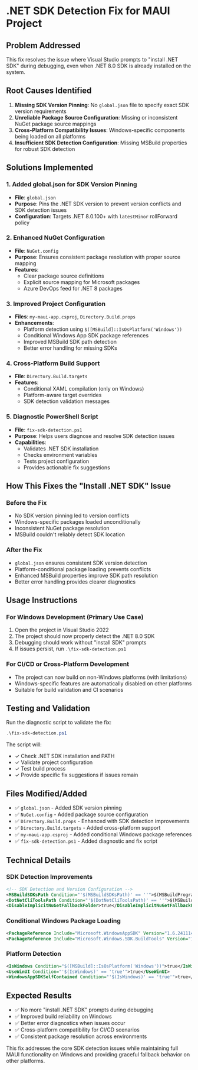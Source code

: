 # .NET SDK Detection Fix for MAUI Project

## Problem Addressed
This fix resolves the issue where Visual Studio prompts to "install .NET SDK" during debugging, even when .NET 8.0 SDK is already installed on the system.

## Root Causes Identified
1. **Missing SDK Version Pinning**: No `global.json` file to specify exact SDK version requirements
2. **Unreliable Package Source Configuration**: Missing or inconsistent NuGet package source mappings
3. **Cross-Platform Compatibility Issues**: Windows-specific components being loaded on all platforms
4. **Insufficient SDK Detection Configuration**: Missing MSBuild properties for robust SDK detection

## Solutions Implemented

### 1. Added global.json for SDK Version Pinning
- **File**: `global.json`
- **Purpose**: Pins the .NET SDK version to prevent version conflicts and SDK detection issues
- **Configuration**: Targets .NET 8.0.100+ with `latestMinor` rollForward policy

### 2. Enhanced NuGet Configuration
- **File**: `NuGet.config`
- **Purpose**: Ensures consistent package resolution with proper source mapping
- **Features**: 
  - Clear package source definitions
  - Explicit source mapping for Microsoft packages
  - Azure DevOps feed for .NET 8 packages

### 3. Improved Project Configuration
- **Files**: `my-maui-app.csproj`, `Directory.Build.props`
- **Enhancements**:
  - Platform detection using `$([MSBuild]::IsOsPlatform('Windows'))`
  - Conditional Windows App SDK package references
  - Improved MSBuild SDK path detection
  - Better error handling for missing SDKs

### 4. Cross-Platform Build Support
- **File**: `Directory.Build.targets`
- **Features**:
  - Conditional XAML compilation (only on Windows)
  - Platform-aware target overrides
  - SDK detection validation messages

### 5. Diagnostic PowerShell Script
- **File**: `fix-sdk-detection.ps1`
- **Purpose**: Helps users diagnose and resolve SDK detection issues
- **Capabilities**:
  - Validates .NET SDK installation
  - Checks environment variables
  - Tests project configuration
  - Provides actionable fix suggestions

## How This Fixes the "Install .NET SDK" Issue

### Before the Fix
- No SDK version pinning led to version conflicts
- Windows-specific packages loaded unconditionally
- Inconsistent NuGet package resolution
- MSBuild couldn't reliably detect SDK location

### After the Fix
- `global.json` ensures consistent SDK version detection
- Platform-conditional package loading prevents conflicts
- Enhanced MSBuild properties improve SDK path resolution
- Better error handling provides clearer diagnostics

## Usage Instructions

### For Windows Development (Primary Use Case)
1. Open the project in Visual Studio 2022
2. The project should now properly detect the .NET 8.0 SDK
3. Debugging should work without "install SDK" prompts
4. If issues persist, run `.\fix-sdk-detection.ps1`

### For CI/CD or Cross-Platform Development
- The project can now build on non-Windows platforms (with limitations)
- Windows-specific features are automatically disabled on other platforms
- Suitable for build validation and CI scenarios

## Testing and Validation

Run the diagnostic script to validate the fix:
```powershell
.\fix-sdk-detection.ps1
```

The script will:
- ✓ Check .NET SDK installation and PATH
- ✓ Validate project configuration
- ✓ Test build process
- ✓ Provide specific fix suggestions if issues remain

## Files Modified/Added
- ✅ `global.json` - Added SDK version pinning
- ✅ `NuGet.config` - Added package source configuration
- ✅ `Directory.Build.props` - Enhanced with SDK detection improvements
- ✅ `Directory.Build.targets` - Added cross-platform support
- ✅ `my-maui-app.csproj` - Added conditional Windows package references
- ✅ `fix-sdk-detection.ps1` - Added diagnostic and fix script

## Technical Details

### SDK Detection Improvements
```xml
<!-- SDK Detection and Version Configuration -->
<MSBuildSDKsPath Condition="'$(MSBuildSDKsPath)' == ''">$(MSBuildProgramFiles32)\dotnet\sdk\$(MSBuildVersion)\Sdks</MSBuildSDKsPath>
<DotNetCliToolsPath Condition="'$(DotNetCliToolsPath)' == ''">$(MSBuildProgramFiles32)\dotnet</DotNetCliToolsPath>
<DisableImplicitNuGetFallbackFolder>true</DisableImplicitNuGetFallbackFolder>
```

### Conditional Windows Package Loading
```xml
<PackageReference Include="Microsoft.WindowsAppSDK" Version="1.6.241114003" Condition="'$(IsWindows)' == 'true'" />
<PackageReference Include="Microsoft.Windows.SDK.BuildTools" Version="10.0.26100.1" Condition="'$(IsWindows)' == 'true'" />
```

### Platform Detection
```xml
<IsWindows Condition="$([MSBuild]::IsOsPlatform('Windows'))">true</IsWindows>
<UseWinUI Condition="'$(IsWindows)' == 'true'">true</UseWinUI>
<WindowsAppSDKSelfContained Condition="'$(IsWindows)' == 'true'">true</WindowsAppSDKSelfContained>
```

## Expected Results
- ✅ No more "install .NET SDK" prompts during debugging
- ✅ Improved build reliability on Windows
- ✅ Better error diagnostics when issues occur
- ✅ Cross-platform compatibility for CI/CD scenarios
- ✅ Consistent package resolution across environments

This fix addresses the core SDK detection issues while maintaining full MAUI functionality on Windows and providing graceful fallback behavior on other platforms.